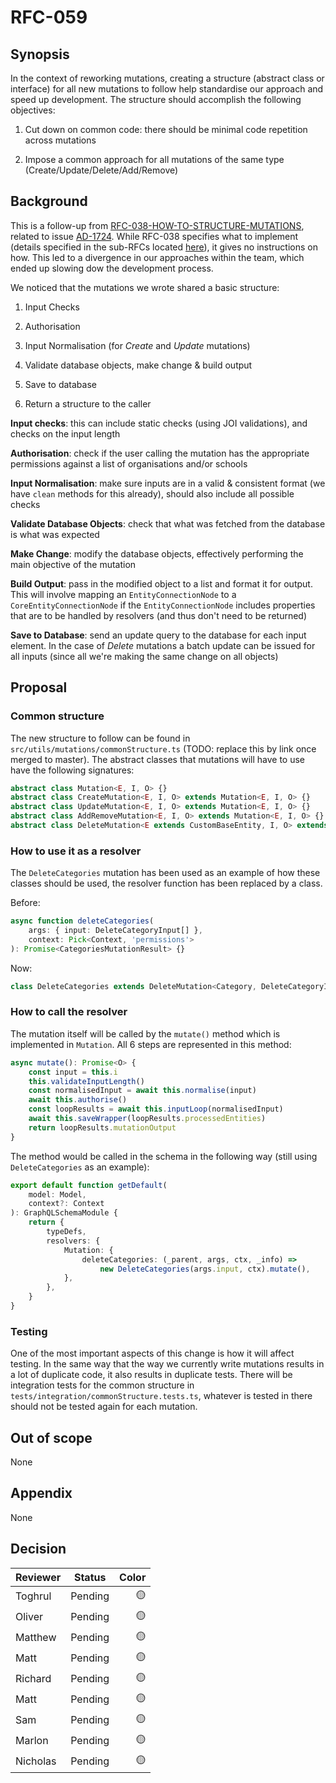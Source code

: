 # RFC-059

## Synopsis

In the context of reworking mutations, creating a structure (abstract class or interface) for all new mutations to follow help standardise our approach and speed up development. The structure should accomplish the following objectives:

1. Cut down on common code: there should be minimal code repetition across mutations

2. Impose a common approach for all mutations of the same type (Create/Update/Delete/Add/Remove)

## Background

This is a follow-up from [RFC-038-HOW-TO-STRUCTURE-MUTATIONS](https://bitbucket.org/calmisland/kidsloop-user-service/src/master/documents/rfc/038-How-to-structure-mutations.md), related to issue [AD-1724](https://calmisland.atlassian.net/browse/AD-1724). While RFC-038 specifies what to implement (details specified in the sub-RFCs located [here](https://bitbucket.org/calmisland/kidsloop-user-service/src/master/documents/rfc/mutations/)), it gives no instructions on how. This led to a divergence in our approaches within the team, which ended up slowing dow the development process.

We noticed that the mutations we wrote shared a basic structure:

1. Input Checks

2. Authorisation

3. Input Normalisation (for *Create* and *Update* mutations)

4. Validate database objects, make change & build output

5. Save to database

6. Return a structure to the caller

**Input checks**: this can include static checks (using JOI validations), and checks on the input length

**Authorisation**: check if the user calling the mutation has the appropriate permissions against a list of organisations and/or schools

**Input Normalisation**: make sure inputs are in a valid & consistent format (we have `clean` methods for this already), should also include all possible checks

**Validate Database Objects**: check that what was fetched from the database is what was expected

**Make Change**: modify the database objects, effectively performing the main objective of the mutation

**Build Output**: pass in the modified object to a list and format it for output. This will involve mapping an `EntityConnectionNode` to a `CoreEntityConnectionNode` if the `EntityConnectionNode` includes properties that are to be handled by resolvers (and thus don't need to be returned)

**Save to Database**: send an update query to the database for each input element. In the case of *Delete* mutations a batch update can be issued for all inputs (since all we're making the same change on all objects)

## Proposal

### Common structure

The new structure to follow can be found in `src/utils/mutations/commonStructure.ts` (TODO: replace this by link once merged to master). The abstract classes that mutations will have to use have the following signatures:

``` typescript
abstract class Mutation<E, I, O> {}
abstract class CreateMutation<E, I, O> extends Mutation<E, I, O> {}
abstract class UpdateMutation<E, I, O> extends Mutation<E, I, O> {}
abstract class AddRemoveMutation<E, I, O> extends Mutation<E, I, O> {}
abstract class DeleteMutation<E extends CustomBaseEntity, I, O> extends Mutation<E, I, O> {}
```

### How to use it as a resolver

The `DeleteCategories` mutation has been used as an example of how these classes should be used, the resolver function has been replaced by a class.

Before:

``` typescript
async function deleteCategories(
    args: { input: DeleteCategoryInput[] },
    context: Pick<Context, 'permissions'>
): Promise<CategoriesMutationResult> {}
```

Now:

``` typescript
class DeleteCategories extends DeleteMutation<Category, DeleteCategoryInput, CategoriesMutationResult> {}
```

### How to call the resolver

The mutation itself will be called by the `mutate()` method which is implemented in `Mutation`. All 6 steps are represented in this method:

``` typescript
async mutate(): Promise<O> {
    const input = this.i
    this.validateInputLength()
    const normalisedInput = await this.normalise(input)
    await this.authorise()
    const loopResults = await this.inputLoop(normalisedInput)
    await this.saveWrapper(loopResults.processedEntities)
    return loopResults.mutationOutput
}
```

The method would be called in the schema in the following way (still using `DeleteCategories` as an example):

``` typescript
export default function getDefault(
    model: Model,
    context?: Context
): GraphQLSchemaModule {
    return {
        typeDefs,
        resolvers: {
            Mutation: {
                deleteCategories: (_parent, args, ctx, _info) =>
                    new DeleteCategories(args.input, ctx).mutate(),
            },
        },
    }
}
```

### Testing

One of the most important aspects of this change is how it will affect testing. In the same way that the way we currently write mutations results in a lot of duplicate code, it also results in duplicate tests. There will be integration tests for the common structure in `tests/integration/commonStructure.tests.ts`, whatever is tested in there should not be tested again for each mutation.


## Out of scope

None

## Appendix

None

## Decision

|     Reviewer     |  Status  | Color  |
|------------------|----------|-------:|
| Toghrul          | Pending  |   🟡   |
| Oliver           | Pending  |   🟡   |
| Matthew          | Pending  |   🟡   |
| Matt             | Pending  |   🟡   |
| Richard          | Pending  |   🟡   |
| Matt             | Pending  |   🟡   |
| Sam              | Pending  |   🟡   |
| Marlon           | Pending  |   🟡   |
| Nicholas         | Pending  |   🟡   |
